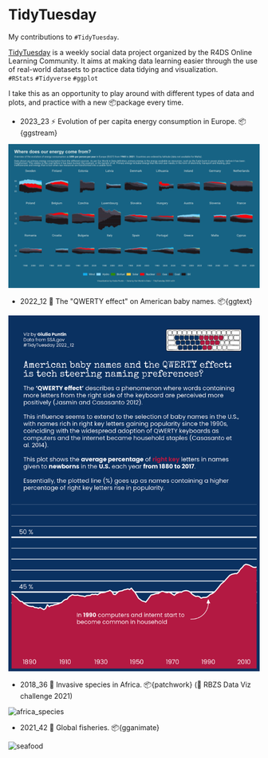 # TidyTuesday
My contributions to `#TidyTuesday`.

[TidyTuesday](https://github.com/rfordatascience/tidytuesday) is a weekly social data project organized by the R4DS Online Learning Community. It aims at making data learning easier through the use of real-world datasets to practice data tidying and visualization.   
`#RStats` `#Tidyverse` `#ggplot`

I take this as an opportunity to play around with different types of data and plots, and practice with a new 📦package every time.<br>

- 2023_23 ⚡ Evolution of per capita energy consumption in Europe. 📦{ggstream}
  
![EU27_energy](2023_23/EU27EnergySourcePC.png)

- 2022_12 👶 The "QWERTY effect" on American baby names. 📦{ggtext}

![babynames](2022_12/USbabynames.png)

- 2018_36 🍃 Invasive species in Africa. 📦{patchwork} (🥉 RBZS Data Viz challenge 2021)

![africa_species](https://user-images.githubusercontent.com/88721301/138603459-bdd609da-9f9a-489a-8bcc-fc834656d1be.png)

- 2021_42 🎣 Global fisheries. 📦{gganimate}

![seafood](https://user-images.githubusercontent.com/88721301/144929719-f2fccd37-3c6c-470c-8ac0-5bd03a5d2f8e.gif)

